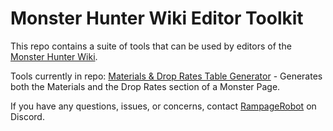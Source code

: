 # Monster Hunter Wiki Editor Toolkit

This repo contains a suite of tools that can be used by editors of the [Monster Hunter Wiki](https://monsterhunterwiki.org/wiki/Main_Page).

Tools currently in repo:
[Materials & Drop Rates Table Generator](tools/MaterialsAndDropTableGenerator.html) - Generates both the Materials and the Drop Rates section of a Monster Page.

If you have any questions, issues, or concerns, contact [RampageRobot](https://discord.com/users/338081040134307840) on Discord.
